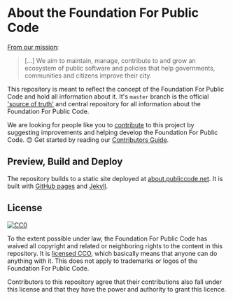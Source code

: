 # About the Foundation For Public Code

[From our mission](mission.md):

> [...] We aim to maintain, manage, contribute to and grow an ecosystem of public software and policies that help governments, communities and citizens improve their city.

This repository is meant to reflect the concept of the Foundation For Public Code and hold all information about it.
It's `master` branch is the official ['source of truth'](GOVERNANCE.md) and central repository for all information about the Foundation For Public Code.

We are looking for people like you to [contribute](CONTRIBUTING.md) to this project by suggesting improvements and helping develop the Foundation For Public Code. 😊 Get started by reading our [Contributors Guide](CONTRIBUTING.md).

## Preview, Build and Deploy

The repository builds to a static site deployed at [about.publiccode.net](http://about.publiccode.net/). It is built with [GitHub pages](https://pages.github.com) and [Jekyll](https://jekyllrb.com/).

## License

[![CC0](https://licensebuttons.net/p/zero/1.0/88x31.png)](https://creativecommons.org/publicdomain/zero/1.0/)

To the extent possible under law, the Foundation For Public Code has waived all copyright and related or neighboring rights to the content in this repository. It is [licensed CCO](https://creativecommons.org/publicdomain/zero/1.0/), which basically means that anyone can do anything with it. This does not apply to trademarks or logos of the Foundation For Public Code.

Contributors to this repository agree that their contributions also fall under this license and that they have the power and authority to grant this licence.
